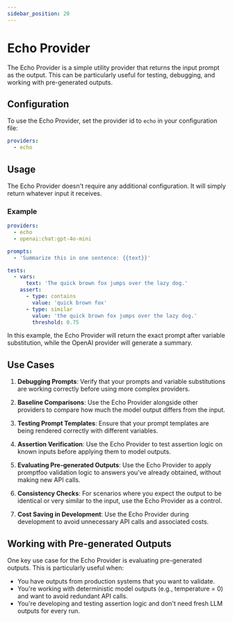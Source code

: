 ```yaml
---
sidebar_position: 20
---
```


# Echo Provider

The Echo Provider is a simple utility provider that returns the input prompt as the output. This can be particularly useful for testing, debugging, and working with pre-generated outputs.

## Configuration

To use the Echo Provider, set the provider id to `echo` in your configuration file:

```yaml
providers:
  - echo
```

## Usage

The Echo Provider doesn't require any additional configuration. It will simply return whatever input it receives.

### Example

```yaml
providers:
  - echo
  - openai:chat:gpt-4o-mini

prompts:
  - 'Summarize this in one sentence: {{text}}'

tests:
  - vars:
      text: 'The quick brown fox jumps over the lazy dog.'
    assert:
      - type: contains
        value: 'quick brown fox'
      - type: similar
        value: 'the quick brown fox jumps over the lazy dog.'
        threshold: 0.75
```

In this example, the Echo Provider will return the exact prompt after variable substitution, while the OpenAI provider will generate a summary.

## Use Cases

1. **Debugging Prompts**: Verify that your prompts and variable substitutions are working correctly before using more complex providers.

2. **Baseline Comparisons**: Use the Echo Provider alongside other providers to compare how much the model output differs from the input.

3. **Testing Prompt Templates**: Ensure that your prompt templates are being rendered correctly with different variables.

4. **Assertion Verification**: Use the Echo Provider to test assertion logic on known inputs before applying them to model outputs.

5. **Evaluating Pre-generated Outputs**: Use the Echo Provider to apply promptfoo validation logic to answers you've already obtained, without making new API calls.

6. **Consistency Checks**: For scenarios where you expect the output to be identical or very similar to the input, use the Echo Provider as a control.

7. **Cost Saving in Development**: Use the Echo Provider during development to avoid unnecessary API calls and associated costs.

## Working with Pre-generated Outputs

One key use case for the Echo Provider is evaluating pre-generated outputs. This is particularly useful when:

- You have outputs from production systems that you want to validate.
- You're working with deterministic model outputs (e.g., temperature = 0) and want to avoid redundant API calls.
- You're developing and testing assertion logic and don't need fresh LLM outputs for every run.
